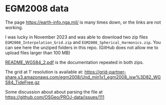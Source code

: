 # EGM2008 data

The page https://earth-info.nga.mil/ is many times down, or the links are not working.

I was lucky in November 2023 and was able to download two zip files `EGM2008_Interpolation_Grid.zip` and `EGM2008_Spherical_Harmonics.zip`. You can see here the unziped folders in this repo. (GitHub does not allow me to upload files larger than 100 MB)

[README_WGS84_2.pdf](README_WGS84_2.pdf) is the documentation repeated in both zips.

The grid at 1' resolution is available at: https://grid-partner-share.s3.amazonaws.com/egm2008/Und_min1x1_egm2008_isw%3D82_WGS84_TideFree.gz

Some discussion about about parsing the file at
https://github.com/OSGeo/PROJ-data/issues/111
